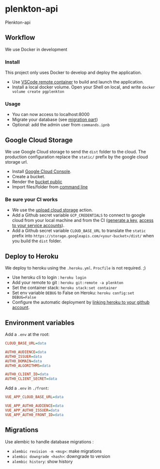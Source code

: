 # plenkton-api

Plenkton-api

## Workflow

We use Docker in development

### Install

This project only uses Docker to develop and deploy the application.

- Use [VSCode remote container](https://code.visualstudio.com/docs/remote/containers) to build and launch the application.
- Install a local docker volume. Open your Shell on local, and write `docker volume create pgplenkton`

### Usage

- You can now access to localhost:8000
- Migrate your database (see [migration part](#Migrations))
- Optional: add the admin user from `commands.ipnb`

## Google Cloud Storage

We use Google Cloud storage to send the `dist` folder to the cloud.
The production configuration replace the `static/` prefix by the google cloud storage url.

- Install [Google Cloud Console](https://cloud.google.com/sdk/docs/install#deb).
- Create a bucket.
- Render the [bucket public](https://cloud.google.com/storage/docs/access-control/making-data-public?hl=fr)
- Import files/folder from [command line](https://cloud.google.com/storage/docs/uploading-objects#prereq-cli)

### Be sure your CI works

- We use the [upload cloud storage](https://github.com/google-github-actions/upload-cloud-storage) action.
- Add a Github secret variable `GCP_CREDENTIALS` to connect to google cloud from your local machine and from the CI ([generate a key](https://cloud.google.com/iam/docs/creating-managing-service-account-keys), [access to your service accounts](https://console.cloud.google.com/iam-admin/serviceaccounts?referrer=search&project=plenkton)).
- Add a Github secret variable `CLOUD_BASE_URL` to translate the `static` prefix into `https://storage.googleapis.com/<your-bucket>/dist/` when you build the `dist` folder.

## Deploy to Heroku

We deploy to heroku using the `.heroku.yml`. `Procfile` is not required. ;)

- Use heroku cli to login : `heroku login`
- Add your remote to git : `heroku git:remote -a plenkton`
- Set the container stack: `heroku stack:set container`
- Set env variable `DEBUG` to False on Heroku: `heroku config:set DEBUG=False`
- Configure the automatic deployment by [linking heroku to your github account](https://devcenter.heroku.com/articles/github-integration).

## Environment variables

Add a `.env` at the root:

```ini
CLOUD_BASE_URL=data

AUTH0_AUDIENCE=data
AUTH0_ISSUER=data
AUTH0_DOMAIN=data
AUTH0_ALGORITHMS=data

AUTH0_CLIENT_ID=data
AUTH0_CLIENT_SECRET=data
```

Add a `.env` in `./front`:

```ini
VUE_APP_CLOUD_BASE_URL=data

VUE_APP_AUTH0_AUDIENCE=data
VUE_APP_AUTH0_ISSUER=data
VUE_APP_AUTH0_FRONT_ID=data
```

## Migrations

Use alembic to handle database migrations :
- `alembic revision -m <msg>`: make migrations
- `alembic downgrade <hash>`: downgrade to version
- `alembic history`: show history